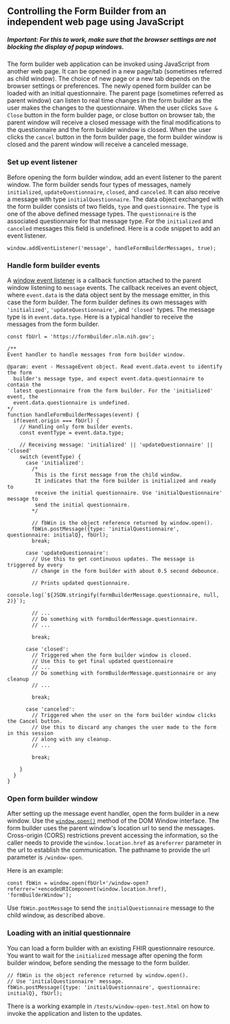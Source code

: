 ## Controlling the Form Builder from an independent web page using JavaScript

##### Important: For this to work, make sure that the browser settings are not blocking the display of popup windows.

The form builder web application can be invoked using JavaScript from another
web page. It can be opened in a new page/tab (sometimes referred as child
window). The choice of new page or a new tab depends on the browser settings or
preferences. The newly opened form builder can be loaded with an initial
questionnaire. The parent page (sometimes referred as parent window) can listen
to real time changes in the form builder as the user makes the changes to the
questionnaire. When the user clicks `Save & Close` button in the form builder page, or
close button on browser tab, the parent window will receive a closed message with
the final modifications to the questionnaire and the form builder window is closed.
When the user clicks the `cancel` button in the form builder page, the form builder
window is closed and the parent window will receive a canceled message.

### Set up event listener
Before opening the form builder window, add an event listener to the parent
window. The form builder sends four types of messages, namely `initialized`,
`updateQuestionnaire`, `closed`, and `canceled`. It can also receive a message with type
`initialQuestionnaire`. The data object exchanged with the form builder consists
of two fields, `type` and `questionnaire`. The `type` is one of the above
defined message types. The `questionnaire` is the associated questionnaire for
that message type. For the `initialized` and `canceled` messages this field is undefined.
Here is a code snippet to add an event listener.

```
window.addEventListener('message', handleFormBuilderMessages, true);
```

### Handle form builder events
A <a href="https://developer.mozilla.org/docs/Web/API/Window/message_event">
window event listener</a> is a callback function attached to the parent window
listening to `message` events. The callback receives an event object, where
`event.data` is the data object sent by the message emitter, in this case the
form builder. The form builder defines its own messages with `'initialized'`,
`'updateQuestionnaire'`, and `'closed'` types. The message type is in
`event.data.type`. Here is a typical handler to receive the messages from the
form builder.

```
const fbUrl = 'https://formbuilder.nlm.nih.gov';

/**
Event handler to handle messages from form builder window.

@param: event - MessageEvent object. Read event.data.event to identify the form
  builder's message type, and expect event.data.questionnaire to contain the
  latest questionnaire from the form builder. For the 'initialized' event, the
  event.data.questionnaire is undefined.
*/
function handleFormBuilderMessages(event) {
  if(event.origin === fbUrl) {
    // Handling only form builder events.
    const eventType = event.data.type;
    
    // Receiving message: 'initialized' || 'updateQuestionnaire' || 'closed'
    switch (eventType) {
      case 'initialized':
        /*
         This is the first message from the child window.
         It indicates that the form builder is initialized and ready to
         receive the initial questionnaire. Use 'initialQuestionnaire' message to
         send the initial questionnaire.
        */

        // fbWin is the object reference returned by window.open().
        fbWin.postMessage({type: 'initialQuestionnaire', questionnaire: initialQ}, fbUrl);
        break;

      case 'updateQuestionnaire':
        // Use this to get continuous updates. The message is triggered by every
        // change in the form builder with about 0.5 second debounce.

        // Prints updated questionnaire.
        console.log(`${JSON.stringify(formBuilderMessage.questionnaire, null, 2)}`);
            
        // ...
        // Do something with formBuilderMessage.questionnaire.
        // ...

        break;

      case 'closed':
        // Triggered when the form builder window is closed.
        // Use this to get final updated questionnaire
        // ...
        // Do something with formBuilderMessage.questionnaire or any cleanup
        // ...

        break;

      case 'canceled':
        // Triggered when the user on the form builder window clicks the Cancel button.
        // Use this to discard any changes the user made to the form in this session
        // along with any cleanup.
        // ...

        break;

    }
  }
} 
```

### Open form builder window
After setting up the message event handler, open the form builder in a new
window. Use the <a href="https://developer.mozilla.org/docs/Web/API/Window/open">
`window.open()`</a> method of the DOM Window interface. The form builder uses the
parent window's location url to send the messages. Cross-origin (CORS) restrictions
prevent accessing the information, so the caller needs to provide the
`window.location.href` as a`referrer` parameter in the url to establish the
communication. The pathname to provide the url parameter is `/window-open`.

Here is an example:

```
const fbWin = window.open(fbUrl+'/window-open?referrer='+encodeURIComponent(window.location.href), 'formBuilderWindow');
```

Use `fbWin.postMessage` to send the `initialQuestionnaire` message to the child
window, as described above.

### Loading with an initial questionnaire
You can load a form builder with an existing FHIR questionnaire resource. You
want to wait for the `initialized` message after opening the form builder window,
before sending the message to the form builder.

```
// fbWin is the object reference returned by window.open().
// Use 'initialQuestionnaire' message.
fbWin.postMessage({type: 'initialQuestionnaire', questionnaire: initialQ}, fbUrl);

```

There is a working example in `/tests/window-open-test.html` on how to invoke
the application and listen to the updates.
